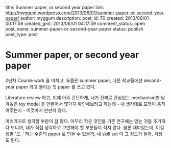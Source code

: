title: Summer paper, or second year paper
link: http://myggum.wordpress.com/2013/06/01/summer-paper-or-second-year-paper/
author: myggum
description: 
post_id: 70
created: 2013/06/01 00:17:59
created_gmt: 2013/06/01 04:17:59
comment_status: open
post_name: summer-paper-or-second-year-paper
status: publish
post_type: post

# Summer paper, or second year paper

2년차 Course work 을 마치고, 요즘은 summer paper, 다른 학교들에선 second-year paper 라고 불리는 첫 paper 를 쓰고 있다.

Literature review 하고, 이제 아주 간단하게, 내가 진짜로 관심있는 mechanism만 남겨놓은 toy model 을 만들어서 몇가지 확인해보려고 하는데 - 내 생각대로 모형이 움직여주는지 - 이것마저 만만치 않다.

여러가지로 생각할 부분이 참 많다. 아무리 작은 것인들 기존 연구에는 없는 것을 추가하다 보니까, 내가 직접 생각하고 고안해야 할 부분들이 적지 않다. 물론 재미있는데, 이걸 정말 '오..' 하는 수준의 paper 로 만들 수 있을까, 내 skill set 이 그 정도가 될까, 걱정도 된다.